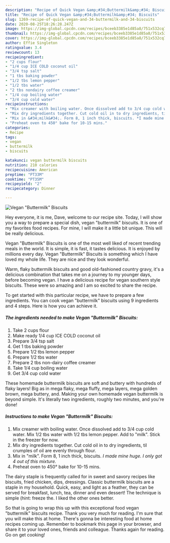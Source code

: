 ```yaml
---
description: "Recipe of Quick Vegan &amp;#34;Buttermilk&amp;#34; Biscuits"
title: "Recipe of Quick Vegan &amp;#34;Buttermilk&amp;#34; Biscuits"
slug: 1269-recipe-of-quick-vegan-and-34-buttermilk-and-34-biscuits
date: 2020-08-25T18:26:28.247Z
image: https://img-global.cpcdn.com/recipes/bceeb3385e1d85a8/751x532cq70/vegan-buttermilk-biscuits-recipe-main-photo.jpg
thumbnail: https://img-global.cpcdn.com/recipes/bceeb3385e1d85a8/751x532cq70/vegan-buttermilk-biscuits-recipe-main-photo.jpg
cover: https://img-global.cpcdn.com/recipes/bceeb3385e1d85a8/751x532cq70/vegan-buttermilk-biscuits-recipe-main-photo.jpg
author: Effie Singleton
ratingvalue: 3.4
reviewcount: 13
recipeingredient:
- "2 cups flour"
- "1/4 cup ICE COLD coconut oil"
- "3/4 tsp salt"
- "1 tbs baking powder"
- "1/2 tbs lemon pepper"
- "1/2 tbs water"
- "2 tbs nondairy coffee creamer"
- "1/4 cup boiling water"
- "3/4 cup cold water"
recipeinstructions:
- "Mix creamer with boiling water. Once dissolved add to 3/4 cup cold water. Mix 1/2 tbs water with 1/2 tbs lemon pepper. Add to &#34;milk&#34;. Stick in the freezer for now."
- "Mix dry ingredients together. Cut cold oil in to dry ingredients, til crumples of oil are evenly through flour."
- "Mix in &#34;milk&#34;. Form 8, 1 inch thick, biscuits. *I made mine huge. I only got 4 out of this mixture.*"
- "Preheat oven to 450° bake for 10-15 mins."
categories:
- Recipe
tags:
- vegan
- buttermilk
- biscuits

katakunci: vegan buttermilk biscuits 
nutrition: 210 calories
recipecuisine: American
preptime: "PT33M"
cooktime: "PT35M"
recipeyield: "2"
recipecategory: Dinner

---
```



![Vegan &#34;Buttermilk&#34; Biscuits](https://img-global.cpcdn.com/recipes/bceeb3385e1d85a8/751x532cq70/vegan-buttermilk-biscuits-recipe-main-photo.jpg)

Hey everyone, it is me, Dave, welcome to our recipe site. Today, I will show you a way to prepare a special dish, vegan &#34;buttermilk&#34; biscuits. It is one of my favorites food recipes. For mine, I will make it a little bit unique. This will be really delicious.

Vegan &#34;Buttermilk&#34; Biscuits is one of the most well liked of recent trending meals in the world. It is simple, it is fast, it tastes delicious. It is enjoyed by millions every day. Vegan &#34;Buttermilk&#34; Biscuits is something which I have loved my whole life. They are nice and they look wonderful.

Warm, flaky buttermilk biscuits and good old-fashioned country gravy, it&#39;s a delicious combination that takes me on a journey to my younger days, before becoming vegan. I have a delicious recipe for vegan southern style biscuits. These were so amazing and I am so excited to share the recipe.


To get started with this particular recipe, we have to prepare a few ingredients. You can cook vegan &#34;buttermilk&#34; biscuits using 9 ingredients and 4 steps. Here is how you can achieve it.

<!--inarticleads1-->

##### The ingredients needed to make Vegan &#34;Buttermilk&#34; Biscuits:

1. Take 2 cups flour
1. Make ready 1/4 cup ICE COLD coconut oil
1. Prepare 3/4 tsp salt
1. Get 1 tbs baking powder
1. Prepare 1/2 tbs lemon pepper
1. Prepare 1/2 tbs water
1. Prepare 2 tbs non-dairy coffee creamer
1. Take 1/4 cup boiling water
1. Get 3/4 cup cold water


These homemade buttermilk biscuits are soft and buttery with hundreds of flaky layers! Big as in mega flaky, mega fluffy, mega layers, mega golden brown, mega buttery, and. Making your own homemade vegan buttermilk is beyond simple. It&#39;s literally two ingredients, roughly two minutes, and you&#39;re done! 

<!--inarticleads2-->

##### Instructions to make Vegan &#34;Buttermilk&#34; Biscuits:

1. Mix creamer with boiling water. Once dissolved add to 3/4 cup cold water. Mix 1/2 tbs water with 1/2 tbs lemon pepper. Add to &#34;milk&#34;. Stick in the freezer for now.
1. Mix dry ingredients together. Cut cold oil in to dry ingredients, til crumples of oil are evenly through flour.
1. Mix in &#34;milk&#34;. Form 8, 1 inch thick, biscuits. *I made mine huge. I only got 4 out of this mixture.*
1. Preheat oven to 450° bake for 10-15 mins.


The dairy staple is frequently called for in sweet and savory recipes like biscuits, fried chicken, dips, dressings. Classic buttermilk biscuits are a staple in my household. Quick, easy, and light as a feather, they can be served for breakfast, lunch, tea, dinner and even dessert! The technique is simple (hint: freeze the. I liked the other ones better. 

So that is going to wrap this up with this exceptional food vegan &#34;buttermilk&#34; biscuits recipe. Thank you very much for reading. I'm sure that you will make this at home. There's gonna be interesting food at home recipes coming up. Remember to bookmark this page in your browser, and share it to your loved ones, friends and colleague. Thanks again for reading. Go on get cooking!
